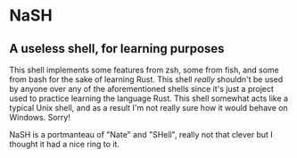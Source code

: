 # NaSH
## A useless shell, for learning purposes

This shell implements some features from zsh, some from fish, and some from bash for the sake of learning Rust. This shell _really_ shouldn't be used by anyone over any of the aforementioned shells since it's just a project used to practice learning the language Rust.
This shell somewhat acts like a typical Unix shell, and as a result I'm not really sure how it would behave on Windows. Sorry!

NaSH is a portmanteau of "Nate" and "SHell", really not that clever but I thought it had a nice ring to it.
